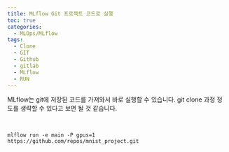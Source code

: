 ```yaml
---
title: MLflow Git 프로젝트 코드로 실행
toc: true
categories:
  - MLOps/MLflow
tags:
  - Clone
  - GIT
  - Github
  - gitlab
  - MLflow
  - RUN
---
```


MLflow는 git에 저장된 코드를 가져와서 바로 실행할 수 있습니다. git clone 과정 정도를 생략할 수 있다고 보면 될 것 같습니다.


 



```
mlflow run -e main -P gpus=1 https://github.com/repos/mnist_project.git
```

 

